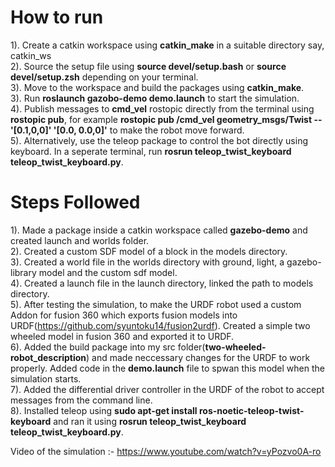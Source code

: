 # How to run
 1). Create a catkin workspace using **catkin_make** in a suitable directory say, catkin_ws  
 2). Source the setup file using **source devel/setup.bash** or **source devel/setup.zsh** depending on your terminal.  
 3). Move to the workspace and build the packages using **catkin_make**.   
 3). Run **roslaunch gazobo-demo demo.launch** to start the simulation.  
 4). Publish messages to **cmd_vel** rostopic directly from the terminal using **rostopic pub**, for example **rostopic pub /cmd_vel geometry_msgs/Twist -- '[0.1,0,0]' '[0.0, 0.0,0]'** to make the robot move forward.  
 5). Alternatively, use the teleop package to control the bot directly using keyboard. In a seperate terminal, run **rosrun teleop_twist_keyboard teleop_twist_keyboard.py**.  

 # Steps Followed
 1). Made a package inside a catkin workspace called **gazebo-demo** and created launch and worlds folder.  
 2). Created a custom SDF model of a block in the models directory.  
 3). Created a world file in the worlds directory with ground, light, a gazebo-library model and the custom sdf model.  
 4). Created a launch file in the launch directory, linked the path to models directory.  
 5). After testing the simulation, to make the URDF robot used a custom Addon for fusion 360 which exports fusion models into URDF(https://github.com/syuntoku14/fusion2urdf). Created a simple two wheeled model in fusion 360 and exported it to URDF.  
 6). Added the build package into my src folder(**two-wheeled-robot_description**) and made neccessary changes for the URDF to work properly. Added code in the **demo.launch** file to spwan this model when the simulation starts.  
 7). Added the differential driver controller in the URDF of the robot to accept messages from the command line.  
 8). Installed  teleop using **sudo apt-get install ros-noetic-teleop-twist-keyboard** and ran it using **rosrun teleop_twist_keyboard teleop_twist_keyboard.py**.  

 Video of the simulation :- https://www.youtube.com/watch?v=yPozvo0A-ro